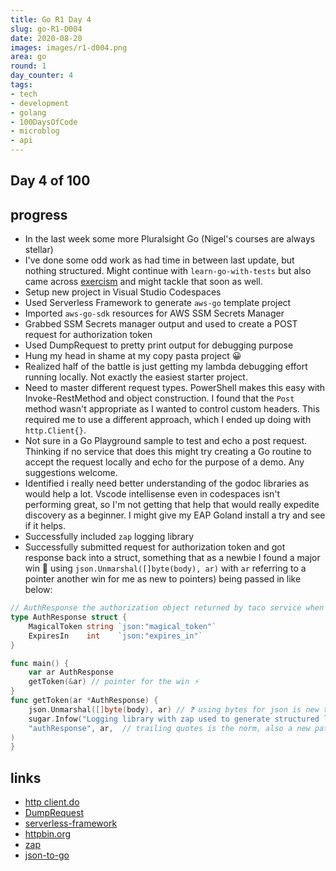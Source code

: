 ```yaml
---
title: Go R1 Day 4
slug: go-R1-D004
date: 2020-08-20
images: images/r1-d004.png
area: go
round: 1
day_counter: 4
tags:
- tech
- development
- golang
- 100DaysOfCode
- microblog
- api
---
```


## Day 4 of 100

## progress

- In the last week some more Pluralsight Go (Nigel's courses are always stellar)
- I've done some odd work as had time in between last update, but nothing structured. Might continue with `learn-go-with-tests` but also came across [exercism](https://exercism.io/tracks/go) and might tackle that soon as well.
- Setup new project in Visual Studio Codespaces
- Used Serverless Framework to generate `aws-go` template project
- Imported `aws-go-sdk` resources for AWS SSM Secrets Manager
- Grabbed SSM Secrets manager output and used to create a POST request for authorization token
- Used DumpRequest to pretty print output for debugging purpose
- Hung my head in shame at my copy pasta project 😀
- Realized half of the battle is just getting my lambda debugging effort running locally. Not exactly the easiest starter project.
- Need to master different request types. PowerShell makes this easy with Invoke-RestMethod and object construction. I found that the `Post` method wasn't appropriate as I wanted to control custom headers. This required me to use a different approach, which I ended up doing with `http.Client{}`.
- Not sure in a Go Playground sample to test and echo a post request. Thinking if no service that does this might try creating a Go routine to accept the request locally and echo for the purpose of a demo. Any suggestions welcome.
- Identified i really need better understanding of the godoc libraries as would help a lot. Vscode intellisense even in codespaces isn't performing great, so I'm not getting that help that would really expedite discovery as a beginner. I might give my EAP Goland install a try and see if it helps.
- Successfully included `zap` logging library
- Successfully submitted request for authorization token and got response back into a struct, something that as a newbie I found a major win 🎉 using `json.Unmarshal([]byte(body), ar)` with `ar` referring to a pointer another win for me as new to pointers) being passed in like below:

```go
// AuthResponse the authorization object returned by taco service when doing fancy things
type AuthResponse struct {
	MagicalToken string `json:"magical_token"`
	ExpiresIn    int    `json:"expires_in"`
}

func main() {
	var ar AuthResponse
	getToken(&ar) // pointer for the win ⚡️
}
func getToken(ar *AuthResponse) {
	json.Unmarshal([]byte(body), ar) // ❓ using bytes for json is new to me. gotta learn more
	sugar.Infow("Logging library with zap used to generate structured logs",
	"authResponse", ar,  // trailing quotes is the norm, also a new pattern for me
)
}
```

## links

- [http client.do](https://golang.org/pkg/net/http/#Client.Do)
- [DumpRequest](https://golang.org/pkg/net/http/httputil/#DumpRequest)
- [serverless-framework](https://www.serverless.com/framework/docs/getting-started)
- [httpbin.org](https://httpbin.org)
- [zap](https://github.com/uber-go/zap)
- [json-to-go](https://mholt.github.io/json-to-go/)
